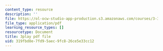 ```yaml
---
content_type: resource
description: ''
file: https://ol-ocw-studio-app-production.s3.amazonaws.com/courses/3-320-atomistic-computer-modeling-of-materials-sma-5107-spring-2005/319fbd8e7fd95aec9fc826ce5e33cc12_CTZDDFaE5A.pdf
file_type: application/pdf
learning_resource_types: []
resourcetype: Document
title: 3play pdf file
uid: 319fbd8e-7fd9-5aec-9fc8-26ce5e33cc12
---
```

